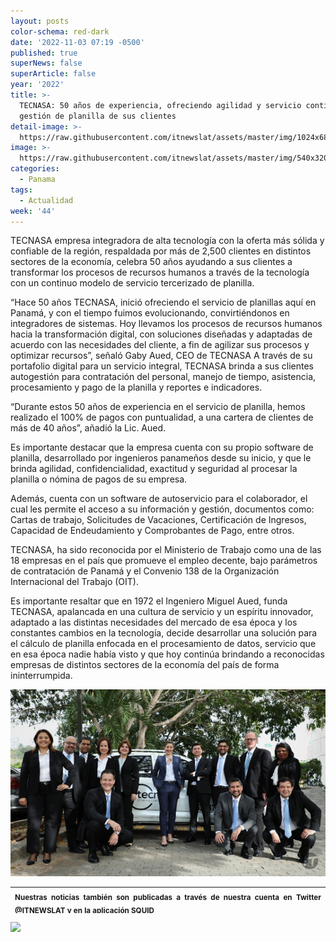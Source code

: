 ```yaml
---
layout: posts
color-schema: red-dark
date: '2022-11-03 07:19 -0500'
published: true
superNews: false
superArticle: false
year: '2022'
title: >-
  TECNASA: 50 años de experiencia, ofreciendo agilidad y servicio continuo en la
  gestión de planilla de sus clientes 
detail-image: >-
  https://raw.githubusercontent.com/itnewslat/assets/master/img/1024x680/50-anos-tecnasa-g.jpg
image: >-
  https://raw.githubusercontent.com/itnewslat/assets/master/img/540x320/50-anos-tecnasa-p.jpg
categories:
  - Panama
tags:
  - Actualidad
week: '44'
---
```

TECNASA empresa integradora de alta tecnología con la oferta más sólida y confiable de la región, respaldada por más de 2,500 clientes en distintos sectores de la economía, celebra 50 años ayudando a sus clientes a transformar los procesos de recursos humanos a través de la tecnología con un continuo modelo de servicio tercerizado de planilla.

“Hace 50 años TECNASA, inició ofreciendo el servicio de planillas aquí en Panamá, y con el tiempo fuimos evolucionando, convirtiéndonos en integradores de sistemas. Hoy llevamos los procesos de recursos humanos hacia la transformación digital, con soluciones diseñadas y adaptadas de acuerdo con las necesidades del cliente, a fin de agilizar sus procesos y optimizar recursos”, señaló Gaby Aued, CEO de TECNASA
A través de su portafolio digital para un servicio integral, TECNASA brinda a sus clientes autogestión para contratación del personal, manejo de tiempo, asistencia, procesamiento y pago de la planilla y reportes e indicadores.

 “Durante estos 50 años de experiencia en el servicio de planilla, hemos realizado el 100% de pagos con puntualidad, a una cartera de clientes de más de 40 años”, añadió la Lic. Aued. 
 
Es importante destacar que la empresa cuenta con su propio software de planilla, desarrollado por ingenieros panameños desde su inicio, y que le brinda agilidad, confidencialidad, exactitud y seguridad al procesar la planilla o nómina de pagos de su empresa.

Además, cuenta con un software de autoservicio para el colaborador, el cual les permite el acceso a su información y gestión, documentos como: Cartas de trabajo, Solicitudes de Vacaciones, Certificación de Ingresos, Capacidad de Endeudamiento y Comprobantes de Pago, entre otros.

TECNASA, ha sido reconocida por el Ministerio de Trabajo como una de las 18 empresas en el país que promueve el empleo decente, bajo parámetros de contratación de Panamá y el Convenio 138 de la Organización Internacional del Trabajo (OIT).

Es importante resaltar que en 1972 el Ingeniero Miguel Aued, funda TECNASA, apalancada en una cultura de servicio y un espíritu innovador, adaptado a las distintas necesidades del mercado de esa época y los constantes cambios en la tecnología, decide desarrollar una solución para el cálculo de planilla enfocada en el procesamiento de datos, servicio que en esa época nadie había visto y que hoy continúa brindando a reconocidas empresas de distintos sectores de la economía del país de forma ininterrumpida. 

![](https://raw.githubusercontent.com/itnewslat/assets/master/img/540x320/50-anos-tecnasa-p.jpg)

<table style="height: 42px;" width="569">
<tbody>
<tr>
<td style="text-align: justify;"><sub><strong>Nuestras noticias también son publicadas a través de nuestra cuenta en Twitter <a href="https://twitter.com/itnewslat?lang=es">@ITNEWSLAT</a> y en la aplicación <a href="https://squidapp.co/en/">SQUID</a></strong></sub></td>
</tr>
</tbody>
</table>

<img src="https://tracker.metricool.com/c3po.jpg?hash=56f88a41e39ab42c063cc51676587a04"/>